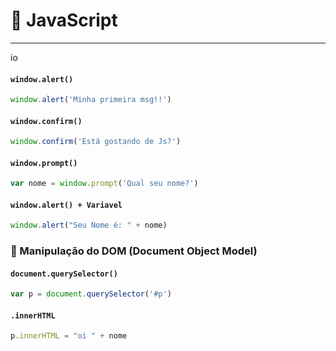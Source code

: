 # 📘 JavaScript

---
io

#### `window.alert()`

```javascript
window.alert('Minha primeira msg!!')
```

#### `window.confirm()`

```javascript
window.confirm('Está gostando de Js?')
```

#### `window.prompt()`

```javascript
var nome = window.prompt('Qual seu nome?')
```
#### `window.alert() + Variavel`

```javascript
window.alert("Seu Nome é: " + nome)
```

### 🧩 Manipulação do DOM (Document Object Model)

#### `document.querySelector()`


```javascript
var p = document.querySelector('#p')
```

#### `.innerHTML`


```javascript
p.innerHTML = "oi " + nome
```
